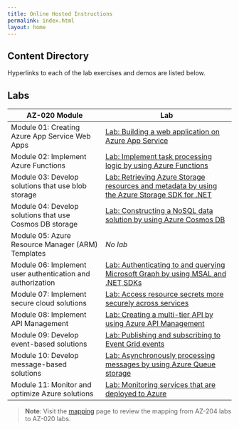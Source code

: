 ```yaml
---
title: Online Hosted Instructions
permalink: index.html
layout: home
---
```


## Content Directory

Hyperlinks to each of the lab exercises and demos are listed below.

## Labs

| AZ-020 Module | Lab |
| --- | --- |
| Module 01: Creating Azure App Service Web Apps | [Lab: Building a web application on Azure App Service](https://microsoftlearning.github.io/AZ-204-DevelopingSolutionsforMicrosoftAzure/Instructions/Labs/AZ-204_lab_01.html) |
| Module 02: Implement Azure Functions | [Lab: Implement task processing logic by using Azure Functions](https://microsoftlearning.github.io/AZ-204-DevelopingSolutionsforMicrosoftAzure/Instructions/Labs/AZ-204_lab_02.html) |
| Module 03: Develop solutions that use blob storage | [Lab: Retrieving Azure Storage resources and metadata by using the Azure Storage SDK for .NET](https://microsoftlearning.github.io/AZ-204-DevelopingSolutionsforMicrosoftAzure/Instructions/Labs/AZ-204_lab_03.html) |
| Module 04: Develop solutions that use Cosmos DB storage | [Lab: Constructing a NoSQL data solution by using Azure Cosmos DB](https://microsoftlearning.github.io/AZ-204-DevelopingSolutionsforMicrosoftAzure/Instructions/Labs/AZ-204_lab_04.html) |
| Module 05: Azure Resource Manager (ARM) Templates | *No lab* |
| Module 06: Implement user authentication and authorization | [Lab: Authenticating to and querying Microsoft Graph by using MSAL and .NET SDKs](https://microsoftlearning.github.io/AZ-204-DevelopingSolutionsforMicrosoftAzure/Instructions/Labs/AZ-204_lab_06.html) |
| Module 07: Implement secure cloud solutions | [Lab: Access resource secrets more securely across services](https://microsoftlearning.github.io/AZ-204-DevelopingSolutionsforMicrosoftAzure/Instructions/Labs/AZ-204_lab_07.html) |
| Module 08: Implement API Management | [Lab: Creating a multi-tier API by using Azure API Management](https://microsoftlearning.github.io/AZ-204-DevelopingSolutionsforMicrosoftAzure/Instructions/Labs/AZ-204_lab_08.html) |
| Module 09: Develop event-based solutions | [Lab: Publishing and subscribing to Event Grid events](https://microsoftlearning.github.io/AZ-204-DevelopingSolutionsforMicrosoftAzure/Instructions/Labs/AZ-204_lab_09.html) |
| Module 10: Develop message-based solutions | [Lab: Asynchronously processing messages by using Azure Queue storage](https://microsoftlearning.github.io/AZ-204-DevelopingSolutionsforMicrosoftAzure/Instructions/Labs/AZ-204_lab_10.html) |
| Module 11: Monitor and optimize Azure solutions | [Lab: Monitoring services that are deployed to Azure](https://microsoftlearning.github.io/AZ-204-DevelopingSolutionsforMicrosoftAzure/Instructions/Labs/AZ-204_lab_11.html) |

> **Note**: Visit the [mapping](mapping.md) page to review the mapping from AZ-204 labs to AZ-020 labs.
